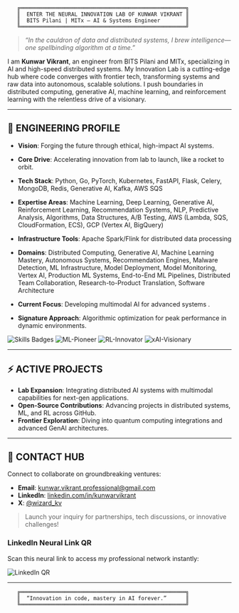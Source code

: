 ```
   ╔════════════════════════════════════════════════════╗
   ║  ENTER THE NEURAL INNOVATION LAB OF KUNWAR VIKRANT ║
   ║  BITS Pilani | MITx – AI & Systems Engineer        ║
   ╚════════════════════════════════════════════════════╝
```

> *“In the cauldron of data and distributed systems, I brew intelligence—one spellbinding algorithm at a time.”*

I am **Kunwar Vikrant**, an engineer from BITS Pilani and MITx, specializing in AI and high-speed distributed systems. My Innovation Lab is a cutting-edge hub where code converges with frontier tech, transforming systems and raw data into autonomous, scalable solutions. I push boundaries in distributed computing, generative AI, machine learning, and reinforcement learning with the relentless drive of a visionary.

---

## 🔬 ENGINEERING PROFILE

- **Vision**: Forging the future through ethical, high-impact AI systems.
- **Core Drive**: Accelerating innovation from lab to launch, like a rocket to orbit.
- **Tech Stack**: Python, Go, PyTorch, Kubernetes, FastAPI, Flask, Celery, MongoDB, Redis, Generative AI, Kafka, AWS SQS
- **Expertise Areas**: Machine Learning, Deep Learning, Generative AI, Reinforcement Learning, Recommendation Systems, NLP, Predictive Analysis, Algorithms, Data Structures, A/B Testing, AWS (Lambda, SQS, CloudFormation, ECS), GCP (Vertex AI, BigQuery)
- **Infrastructure Tools**: Apache Spark/Flink for distributed data processing
- **Domains**: Distributed Computing, Generative AI, Machine Learning Mastery, Autonomous Systems, Recommendation Engines, Malware Detection, ML Infrastructure, Model Deployment, Model Monitoring, Vertex AI, Production ML Systems, End-to-End ML Pipelines, Distributed Team Collaboration, Research-to-Product Translation, Software Architecture

- **Current Focus**: Developing multimodal AI for advanced systems .
- **Signature Approach**: Algorithmic optimization for peak performance in dynamic environments.

![Skills Badges](https://img.shields.io/badge/Python-Expert-3776AB?style=for-the-badge&logo=python&logoColor=white) ![ML-Pioneer](https://img.shields.io/badge/Machine%20Learning-Pioneer-FF6F00?style=for-the-badge&logo=tensorflow&logoColor=white) ![RL-Innovator](https://img.shields.io/badge/Reinforcement%20Learning-Innovator-4CAF50?style=for-the-badge&logo=robot&logoColor=white) ![xAI-Visionary](https://img.shields.io/badge/xAI-Inspired-00BFFF?style=for-the-badge&logo=brain&logoColor=white)

---

## ⚡ ACTIVE PROJECTS

- **Lab Expansion**: Integrating distributed AI systems with multimodal capabilities for next-gen applications.
- **Open-Source Contributions**: Advancing projects in distributed systems, ML, and RL across GitHub.
- **Frontier Exploration**: Diving into quantum computing integrations and advanced GenAI architectures.

---

## 📡 CONTACT HUB

Connect to collaborate on groundbreaking ventures:

- **Email**: kunwar.vikrant.professional@gmail.com
- **LinkedIn**: [linkedin.com/in/kunwarvikrant](https://www.linkedin.com/in/kunwarvikrant/)
- **X**: [@wizard_kv](https://x.com/wizard_kv)

> Launch your inquiry for partnerships, tech discussions, or innovative challenges!


### LinkedIn Neural Link QR
Scan this neural link to access my professional network instantly:

![LinkedIn QR](https://api.qrserver.com/v1/create-qr-code/?size=150x150&data=https://www.linkedin.com/in/kunwarvikrant/&bgcolor=000000&color=00BFFF)

---

```
   ╔════════════════════════════════════════════════════╗
   ║  “Innovation in code, mastery in AI forever.”      ║
   ╚════════════════════════════════════════════════════╝
```

